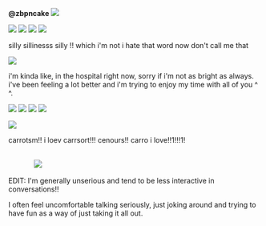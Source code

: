 **@zbpncake** ![](https://pix.crd.co/assets/images/gallery18/2f0eb1d2_original.gif?v=bae75af9)

![](https://64.media.tumblr.com/d0e7fdf8fd808a59c794bac370084a10/85e0f5d14f85bcb6-c4/s100x200/a9da74d7a58a2bb03fff7a783bc6964ffb1c4bb6.pnj) ![](https://graphicity.neocities.org/graphics/stamps/whit/borgy.gif) ![](https://64.media.tumblr.com/8a871cd19059790677ee970264fd1f15/85e0f5d14f85bcb6-6d/s100x200/384dd6c83d17f59c47539037cfdedf74290613c7.pnj) ![](https://wilardo.crd.co/assets/images/gallery08/8ba245a9_original.png?v=f32c5ae3)

silly sillinesss silly !! which i'm not i hate that word now don't call me that

![](https://files.catbox.moe/8g2jr6.jpg)

i'm kinda like, in the hospital right now, sorry if i'm not as bright as always. i've been feeling a lot better
and i'm trying to enjoy my time with all of you ^ ^.

![](https://wilardo.crd.co/assets/images/gallery16/b2f4523a_original.png?v=f32c5ae3) ![](https://wilardo.crd.co/assets/images/gallery16/25e00977_original.png?v=f32c5ae3) ![](https://wilardo.crd.co/assets/images/gallery16/633d42b2_original.png?v=f32c5ae3) ![](https://wilardo.crd.co/assets/images/gallery13/f618a5bf_original.gif?v=f32c5ae3)


![](https://files.catbox.moe/hspps4.PNG)

carrotsm!! i loev carrsort!!! cenours!! carro  i love!!1!!!1!

⠀⠀⠀⠀⠀⠀⠀⠀⠀⠀⠀⠀⠀⠀⠀⠀⠀⠀⠀⠀⠀⠀⠀⠀⠀⠀⠀⠀⠀⠀⠀⠀⠀⠀⠀⠀⠀⠀⠀⠀⠀⠀⠀⠀⠀⠀⠀⠀⠀⠀⠀⠀⠀⠀![](https://64.media.tumblr.com/91b4b6bd5e972c0f10b955fb562aac76/2489ee9d774e4fdc-bf/s250x400/6ca6e9a2e34869c060e62ab264d05656e5cf4007.png)

EDIT: I'm generally unserious and tend to be less interactive in conversations!!

I often feel uncomfortable talking seriously, just joking around and trying to have fun as a way of just taking it all out.
